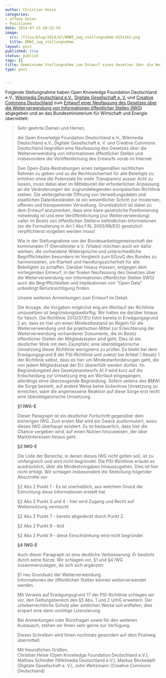 ```yaml
---
author: Christian Heise
categories:
- offene Daten
- Positionen
date: 2014-07-21 10:52:59
image:
  src: /files/blog/2014/07/BMWI_iwg_stellungnahme-415x162.png
  title: BMWI_iwg_stellungnahme
layout: post
published: true
status: publish
tags: []
title: Gemeinsame Stellungnahme zum Entwurf eines Gesetzes über die Weiterverwendung von Informationen öffentlicher Stellen (IWG)
type: post


---
```


Folgende Stellungnahme haben Open Knowledge Foundation Deutschland e.V., [Wikimedia Deutschland e.V.](http://www.wikimedia.de), [Digitale Gesellschaft e. V.](https://digitalegesellschaft.de/) und [Creative Commons Deutschland](http://de.creativecommons.org/) zum [Entwurf einer Neufassung des Gesetzes über die Weiterverwendung von Informationen öffentlicher Stellen (IWG)](https://www.bmwi.de/BMWi/Redaktion/PDF/Gesetz/entwurf-eines-gesetzes-ueber-die-weiterverwendung-von-informationen-oeffentlicher-stellen,property=pdf,bereich=bmwi2012,sprache=de,rwb=true.pdf) abgegeben und an das Bundesministerium für Wirtschaft und Energie übermittelt:

> Sehr geehrte Damen und Herren,
> 
> die Open Knowledge Foundation Deutschland e.V., Wikimedia Deutschland e.V., Digitale Gesellschaft e. V. und Creative Commons Deutschland begrüßen eine Neufassung des Gesetzes über die Weiterverwendung von Informationen öffentlicher Stellen und insbesondere die Veröffentlichung des Entwurfs vorab im Internet.
> 
> Den Open-Data-Bestrebungen einen zeitgemäßen rechtlichen Rahmen zu geben und so die Rechtssicherheit für alle Beteiligte zu erhöhen ohne die Potenziale für mehr Transparenz ausser Acht zu lassen, muss dabei aber im Mittelpunkt der erforderlichen Anpassung an die Veränderungen der zugrundeliegenden europäischen Richtlinie stehen. Die weitergehende Öffnung von Verwaltungsdaten und staatlichen Datenbeständen ist ein wesentlicher Schritt zur modernen, offenen und transparenten Verwaltung. Grundsätzlich ist dabei zu dem Entwurf anzumerken, dass eine klare gesetzliche Positionierung notwendig ist und eine Veröffentlichung (zur Weiterverwendung) »aller im Besitz von öffentlichen Stellen« befindlichen Informationen (so die Formulierung in Art.1 Abs.1 RL 2003/98/EG) gesetzlich verpflichtend vorgeben werden muss!
> 
> Wie in der Stellungnahme von der Bundesarbeitsgemeinschaft der kommunalen IT-Dienstleister e.V. (Vitako) möchten auch wir dafür werben, die vorhandene Widersprüche und unterschiedliche Begrifflichkeiten besonders im Vergleich zum EGovG des Bundes zu harmonisieren, um Klarheit und Handlungssicherheit für alle Beteiligten zu schaffen. Darüber hinaus müssen, entgegen dem vorliegenden Entwurf, in der finalen Neufassung des Gesetzes über die Weiterverwendung von Informationen öffentlicher Stellen (IWG) auch die Begrifflichkeiten und Implikationen von "Open Data" unbedingt Berücksichtigung finden.
> 
> Unsere weiteren Anmerkungen zum Entwurf im Detail:
> 
> Die Ansage, die Vorgaben möglichst eng am Wortlauf der Richtlinie umzusetzen ist begründungsbedürftig. Wir halten sie darüber hinaus für falsch. Die Richtlinie 2013/37/EU führt bereits in Erwägungsgrund 2 an, dass es hier um einen Mindestbestand an Regeln für die Weiterverwendung und die praktischen Mittel zur Erleichterung der Weiterverwendung vorhandener Dokumente, die im Besitz öffentlicher Stellen der Mitgliedsstaten sind geht. Dies ist ein deutlicher Wink mit dem Zaunpfahl, eine überobligatorische Umsetzung dieser Richtlinie wenigstens zu prüfen. Es bleibt bei dem Erwägungsgrund 8 der PSI-Richtlinie und zuletzt bei Artikel 1 Absatz 1 der Richtlinie selbst, dass es hier um Mindestanforderungen geht, die von jedem Mitgliedsstaat der EU übererfüllt werden dürfen. Im Begründungsteil des Gesetzesentwurfs A) II wird kurz auf die Entscheidung zur Umsetzung eng am Wortlaut eingegangen, allerdings ohne überzeugende Begründung. Sofern seitens des BMWi die Sorge besteht, auf andere Weise keine lückenlose Umsetzung zu erreichen, wäre die angemessene Reaktion auf diese Sorge erst recht eine überobligatorische Umsetzung.
> 
> **§1 IWG-E**
> 
> Dieser Paragraph ist ein deutlicher Fortschritt gegenüber dem bisherigen IWG. Zum ersten Mal wird ein Zweck ausformuliert, wozu dieses IWG überhaupt existiert. Es ist bedauerlich, dass hier die Chance vergeben wird, auf einen Nutzen hinzuweisen, der über Marktinteressen hinaus geht.
> 
> **§2 IWG-E**
> 
> Die Liste der Bereiche, in denen dieses IWG nicht gelten soll, ist zu umfangreich und wird nicht begründet. Die PSI-Richtlinie erlaubt es ausdrücklich, über die Mindestvorgaben hinauszugehen. Dies ist hier nicht erfolgt. Wir schlagen insbesondere die Streichung folgender Abschnitte vor:
> 
> §2 Abs 2 Punkt 1 - Es ist unerheblich, aus welchem Grund die Einrichtung diese Informationen erstellt hat
> 
> §2 Abs 2 Punkt 3 und 4 - hier wird Zugang und Recht auf Weiternutzung vermischt
> 
> §2 Abs 2 Punkt 7 - bereits abgedeckt durch Punkt 2
> 
> §2 Abs 2 Punkt 8 - ibid
> 
> §2 Abs 2 Punkt 9 - diese Einschränkung wird nicht begründet
> 
> **§4 IWG-E**
> 
> Auch dieser Paragraph ist eine deutliche Verbesserung. Er besticht durch seine Kürze. Wir schlagen vor, §1 und §4 IWG zusammenzulegen, da sich sich ergänzen:
> 
> §1 neu Grundsatz der Weiterverwendung  
Informationen der öffentlichen Stellen können weiterverwendet werden.
> 
> Mit Verweis auf Erwägungsgrund 17 der PSI-Richtlinie schlagen wir vor, den Geltungsbereich des §5 Abs. 1 und 2 UrhG erweitern. Der urheberrechtliche Schutz aller amtlichen Werke soll entfallen; dies erspart eine dann unnötige Lizenzierung.
> 
> Bei Anmerkungen oder Rückfragen sowie für den weiteren Austausch, stehen wir Ihnen sehr gerne zur Verfügung.
> 
> Dieses Schreiben wird Ihnen nochmals gesondert auf dem Postweg übermittelt.
> 
> Mit freundlichen Grüßen,  
Christian Heise (Open Knowledge Foundation Deutschland e.V.), Mathias Schindler (Wikimedia Deutschland e.V.), Markus Beckedahl (Digitale Gesellschaft e. V.), John Weitzmann (Creative Commons Deutschland)